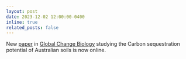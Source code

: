 ```yaml
---
layout: post
date: 2023-12-02 12:00:00-0400
inline: true
related_posts: false
---
```


<p class="text-justify">New <a href="https://doi.org/10.1111/gcb.17053">paper</a> in <a href="https://onlinelibrary.wiley.com/journal/13652486">Global Change Biology</a> studying the Carbon sequestration potential of Australian soils is now online.</p>
